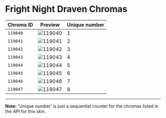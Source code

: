 # Fright Night Draven Chromas

| Chroma ID | Preview | Unique number |
|---|---|---|
| `119040` | ![119040](https://raw.communitydragon.org/latest/plugins/rcp-be-lol-game-data/global/default/v1/champion-chroma-images/119/119040.png) | 1 |
| `119041` | ![119041](https://raw.communitydragon.org/latest/plugins/rcp-be-lol-game-data/global/default/v1/champion-chroma-images/119/119041.png) | 2 |
| `119042` | ![119042](https://raw.communitydragon.org/latest/plugins/rcp-be-lol-game-data/global/default/v1/champion-chroma-images/119/119042.png) | 3 |
| `119043` | ![119043](https://raw.communitydragon.org/latest/plugins/rcp-be-lol-game-data/global/default/v1/champion-chroma-images/119/119043.png) | 4 |
| `119044` | ![119044](https://raw.communitydragon.org/latest/plugins/rcp-be-lol-game-data/global/default/v1/champion-chroma-images/119/119044.png) | 5 |
| `119045` | ![119045](https://raw.communitydragon.org/latest/plugins/rcp-be-lol-game-data/global/default/v1/champion-chroma-images/119/119045.png) | 6 |
| `119046` | ![119046](https://raw.communitydragon.org/latest/plugins/rcp-be-lol-game-data/global/default/v1/champion-chroma-images/119/119046.png) | 7 |
| `119047` | ![119047](https://raw.communitydragon.org/latest/plugins/rcp-be-lol-game-data/global/default/v1/champion-chroma-images/119/119047.png) | 8 |

---

**Note:** 'Unique number' is just a sequential counter for the chromas listed in the API for this skin.